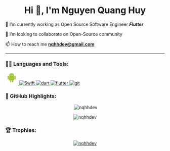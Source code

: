 <h1 align="center">Hi 👋, I'm Nguyen Quang Huy</h1>

🔭 I’m currently working as Open Source Software Engineer ***Flutter***

👯 I’m looking to collaborate on Open-Source community

📫 How to reach me **nqhhdev@gmail.com**


---
<h3 align="left">👨‍💻 Languages and Tools:</h3>
<p align="left">
<a href="https://developer.android.com" target="_blank" rel="noreferrer"> <img src="https://raw.githubusercontent.com/devicons/devicon/master/icons/android/android-original-wordmark.svg" alt="android" width="40" height="40"/> </a>
<a href="https://developer.apple.com/swift" target="_blank" rel="noreferrer"> <img src="https://www.vectorlogo.zone/logos/swift/swift-vertical.svg" alt="Swift" width="40" height="40"/> </a>
<a href="https://dart.dev" target="_blank" rel="noreferrer"> <img src="https://www.vectorlogo.zone/logos/dartlang/dartlang-icon.svg" alt="dart" width="40" height="40"/> </a>
<a href="https://flutter.dev" target="_blank" rel="noreferrer"> <img src="https://www.vectorlogo.zone/logos/flutterio/flutterio-icon.svg" alt="flutter" width="40" height="40"/> </a>
<a href="https://git-scm.com/" target="_blank" rel="noreferrer"> <img src="https://www.vectorlogo.zone/logos/git-scm/git-scm-icon.svg" alt="git" width="40" height="40"/> </a>
</p>

<h3 align="left">🔭 GitHub Highlights:</h3>
<p align="center">&nbsp;<img src="https://github-readme-stats.vercel.app/api?username=nqhhdev&show_icons=true&locale=en&theme=gruvbox" alt="nqhhdev" /></p>

<p align="center"><img src="https://github-readme-streak-stats.herokuapp.com/?user=nqhhdev&theme=gruvbox" alt="nqhhdev" /></p>

<h3 align="left">🏆 Trophies:</h3>
<p align="center"> <a href="https://github.com/ryo-ma/github-profile-trophy"><img src="https://github-profile-trophy.vercel.app/?username=nqhhdev&theme=gruvbox" alt="nqhhdev" /></a> </p>
